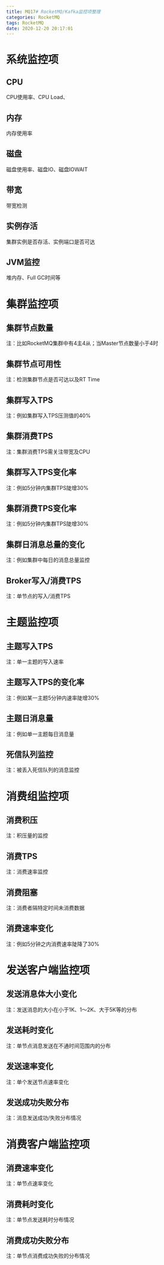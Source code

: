 ```yaml
---
title: MQ17# RocketMQ/Kafka监控项整理
categories: RocketMQ
tags: RocketMQ
date: 2020-12-20 20:17:01
---
```




# 系统监控项

## CPU

CPU使用率、CPU Load、

## 内存

内存使用率

## 磁盘

磁盘使用率、磁盘IO、磁盘IOWAIT

## 带宽

带宽检测



<!--more-->



## 实例存活

集群实例是否存活、实例端口是否可达

## JVM监控

堆内存、Full GC时间等

# 集群监控项

## 集群节点数量

注：比如RocketMQ集群中有4主4从；当Master节点数量小于4时

## 集群节点可用性

注：检测集群节点是否可达以及RT Time

## 集群写入TPS

注：例如集群写入TPS压测值的40%

## 集群消费TPS

注：集群消费TPS需关注带宽及CPU

## 集群写入TPS变化率

注：例如5分钟内集群TPS陡增30%

## 集群消费TPS变化率

注：例如5分钟内集群TPS陡增30%

## 集群日消息总量的变化

注：例如集群中每日的消息总量监控

## Broker写入/消费TPS

注：单节点的写入/消费TPS



<!--more-->



# 主题监控项

## 主题写入TPS

注：单一主题的写入速率

## 主题写入TPS的变化率

注：例如某一主题5分钟内速率陡增30%

## 主题日消息量

注：例如单一主题每日消息量

## 死信队列监控

注：被丢入死信队列的消息监控

# 消费组监控项

## 消费积压

注：积压量的监控

## 消费TPS

注：消费速率监控

## 消费阻塞

注：消费者隔特定时间未消费数据

## 消费速率变化

注：例如5分钟之内消费速率陡降了30%

# 发送客户端监控项

## 发送消息体大小变化

注：发送消息的大小在小于1K、1～2K、大于5K等的分布

## 发送耗时变化

注：单节点消息发送在不通时间范围内的分布

## 发送速率变化

注：单个发送节点速率变化

## 发送成功失败分布

注：消息发送成功/失败分布情况

# 消费客户端监控项

## 消费速率变化

注：单节点速率变化

## 消费耗时变化

注：单节点发送耗时分布情况

## 消费成功失败分布

注：单节点消费成功失败的分布情况